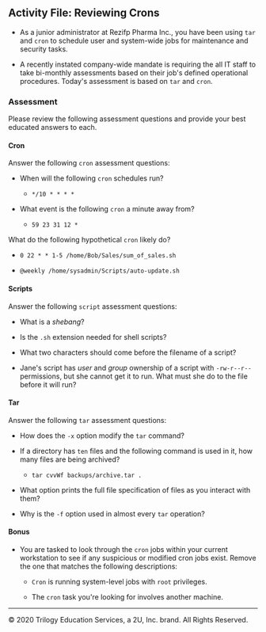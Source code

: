 ## Activity File: Reviewing Crons

- As a junior administrator at Rezifp Pharma Inc., you have been using `tar` and `cron` to schedule user and system-wide jobs for maintenance and security tasks.

- A recently instated company-wide mandate is requiring the all IT staff to take bi-monthly assessments based on their job's defined operational procedures. Today's assessment is based on `tar` and `cron`. 

### Assessment

Please review the following assessment questions and provide your best educated answers to each.

#### Cron

Answer the following `cron` assessment questions:

- When will the following `cron` schedules run?

  - `*/10 * * * *` 

- What event is the following `cron` a minute away from?

  - `59 23 31 12 *`

What do the following hypothetical `cron` likely do?

- `0 22 * * 1-5 /home/Bob/Sales/sum_of_sales.sh`

- `@weekly /home/sysadmin/Scripts/auto-update.sh`

#### Scripts

Answer the following `script` assessment questions:

- What is a _shebang_?

- Is the `.sh` extension needed for shell scripts?

- What two characters should come before the filename of a script?

- Jane's script has _user_ and _group_ ownership of a script with `-rw-r--r--` permissions, but she cannot get it to run. What must she do to the file before it will run?

#### Tar

Answer the following `tar` assessment questions:

- How does the `-x` option modify the `tar` command?

- If a directory has `ten` files and the following command is used in it, how many files are being archived?

  -  `tar cvvWf backups/archive.tar .`

- What option prints the full file specification of files as you interact with them?

- Why is the `-f` option used in almost every `tar` operation?

#### Bonus

- You are tasked to look through the `cron` jobs within your current workstation to see if any suspicious or modified cron jobs exist. Remove the one that matches the following descriptions:

  - `Cron` is running system-level jobs with `root` privileges.

  - The `cron` task you're looking for involves another machine.

---
© 2020 Trilogy Education Services, a 2U, Inc. brand. All Rights Reserved.  